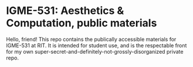 # IGME-531: Aesthetics & Computation, public materials

Hello, friend! This repo contains the publically accessible materials for IGME-531 at RIT. It is intended for student use, and is the respectable front for my own super-secret-and-definitely-not-grossly-disorganized private repo.